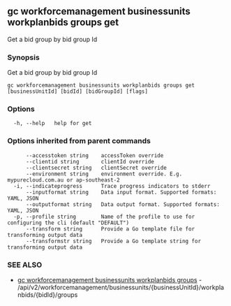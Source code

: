 ## gc workforcemanagement businessunits workplanbids groups get

Get a bid group by bid group Id

### Synopsis

Get a bid group by bid group Id

```
gc workforcemanagement businessunits workplanbids groups get [businessUnitId] [bidId] [bidGroupId] [flags]
```

### Options

```
  -h, --help   help for get
```

### Options inherited from parent commands

```
      --accesstoken string    accessToken override
      --clientid string       clientId override
      --clientsecret string   clientSecret override
      --environment string    environment override. E.g. mypurecloud.com.au or ap-southeast-2
  -i, --indicateprogress      Trace progress indicators to stderr
      --inputformat string    Data input format. Supported formats: YAML, JSON
      --outputformat string   Data output format. Supported formats: YAML, JSON
  -p, --profile string        Name of the profile to use for configuring the cli (default "DEFAULT")
      --transform string      Provide a Go template file for transforming output data
      --transformstr string   Provide a Go template string for transforming output data
```

### SEE ALSO

* [gc workforcemanagement businessunits workplanbids groups](gc_workforcemanagement_businessunits_workplanbids_groups.html)	 - /api/v2/workforcemanagement/businessunits/{businessUnitId}/workplanbids/{bidId}/groups



